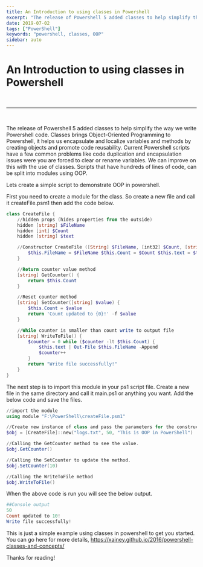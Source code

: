 ```yaml
---
title: An Introduction to using classes in Powershell
excerpt: "The release of Powershell 5 added classes to help simplify the way we write Powershell code. Classes brings Object-Oriented Programming to Powershell."
date: 2019-07-02
tags: ["PowerShell"]
keywords: "powershell, classes, OOP"
sidebar: auto
---
```


# An Introduction to using classes in Powershell

<br>
<hr>
<br>

The release of Powershell 5 added classes to help simplify the way we write Powershell code. Classes brings Object-Oriented Programming to Powershell, it helps us encapsulate and localize variables and methods by creating objects and promote code reusability. Current Powershell scripts have a few common problems like code duplication and encapsulation issues were you are forced to clear or rename variables. We can improve on this with the use of classes. Scripts that have hundreds of lines of code, can be split into modules using OOP.

Lets create a simple script to demonstrate OOP in powershell.

First you need to create a module for the class. So create a new file and call it createFile.psm1 then add the code below.

```powershell
class CreateFile {
    //hidden props (hides properties from the outside)
    hidden [string] $FileName
    hidden [int] $Count
    hidden [string] $text

    //Constructor CreateFile ([String] $FileName, [int32] $Count, [string] $text) {
        $this.FileName = $FileName $this.Count = $Count $this.text = $text
    }

    //Return counter value method
    [string] GetCounter() {
        return $this.Count
    }

    //Reset counter method
    [string] SetCounter([string] $value) {
        $this.Count = $value
        return 'Count updated to {0}!' -f $value
    }

    //While counter is smaller than count write to output file
    [string] WriteToFile() {
        $counter = 0 while ($counter -lt $this.Count) {
            $this.text | Out-File $this.FileName -Append
            $counter++
        }
        return "Write file successfully!"
    }
}
```

The next step is to import this module in your ps1 script file. Create a new file in the same directory and call it main.ps1 or anything you want. Add the below code and save the files.

```powershell
//import the module
using module "F:\PowerShell\createFile.psm1"

//Create new instance of class and pass the parameters for the constructor
$obj = [CreateFile]::new("logs.txt", 50, "This is OOP in PowerShell")

//Calling the GetCounter method to see the value.
$obj.GetCounter()

//Calling the SetCounter to update the method.
$obj.SetCounter(10)

//Calling the WriteToFile method
$obj.WriteToFile()
```

When the above code is run you will see the below output.

```powershell
##Console output
50
Count updated to 10!
Write file successfully!
```

This is just a simple example using classes in powershell to get you started. You can go here for more details, https://xainey.github.io/2016/powershell-classes-and-concepts/

Thanks for reading!
